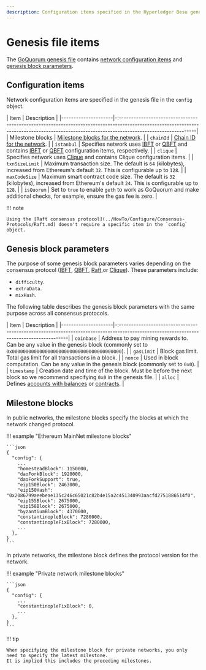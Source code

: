 ```yaml
---
description: Configuration items specified in the Hyperledger Besu genesis file
---
```


# Genesis file items

The [GoQuorum genesis file](../HowTo/Configure/GenesisOptions.md) contains [network configuration items](#configuration-items)
and [genesis block parameters](#genesis-block-parameters).

## Configuration items

Network configuration items are specified in the genesis file in the `config` object.

| Item                | Description                                                                                                                                                                                 |
|---------------------|-:-------------------------------------------------------------------------------------------------------------------------------------------------------------------------------------------|
| Milestone blocks    | [Milestone blocks for the network](#milestone-blocks).                                                                                                                                      |
| `chainId`           | [Chain ID for the network](../Concepts/NetworkAndChainID.md).                                                                                                                               |
| `istanbul`          | Specifies network uses [IBFT](../HowTo/Configure/Consensus-Protocols/IBFT.md) or [QBFT](../HowTo/Configure/Consensus-Protocols/QBFT.md) and contains [IBFT](../HowTo/Configure/Consensus-Protocols/IBFT.md#genesis-file) or [QBFT](../HowTo/Configure/Consensus-Protocols/QBFT.md#genesis-file) configuration items, respectively. |
| `clique`            | Specifies network uses [Clique](../HowTo/Configure/Consensus-Protocols/Clique.md) and contains Clique configuration items.                                                                  |
| `txnSizeLimit`      | Maximum transaction size. The default is `64` (kilobytes), increased from Ethereum's default `32`. This is configurable up to `128`.                                                        |
| `maxCodeSize`       | Maximum smart contract code size. The default is `32` (kilobytes), increased from Ethereum's default `24`. This is configurable up to `128`.                                                |
| `isQuorum`          | Set to `true` to enable `geth` to work as GoQuorum and make additional checks, for example, ensure the gas fee is zero.                                                                     |

!!! note

    Using the [Raft consensus protocol](../HowTo/Configure/Consensus-Protocols/Raft.md) doesn't require a specific item in the `config` object.

## Genesis block parameters

The purpose of some genesis block parameters varies depending on the consensus protocol ([IBFT](../HowTo/Configure/Consensus-Protocols/IBFT.md),
[QBFT](../HowTo/Configure/Consensus-Protocols/QBFT.md), [Raft](../HowTo/Configure/Consensus-Protocols/Raft.md),or
[Clique](../HowTo/Configure/Consensus-Protocols/Clique.md)).
These parameters include:

* `difficulty`.
* `extraData`.
* `mixHash`.

The following table describes the genesis block parameters with the same purpose across all
consensus protocols.

| Item                | Description                                                                                                                             |
|---------------------|-:---------------------------------------------------------------------------------------------------------------------------------------|
| `coinbase`          | Address to pay mining rewards to. Can be any value in the genesis block (commonly set to `0x0000000000000000000000000000000000000000`). |
| `gasLimit`          | Block gas limit. Total gas limit for all transactions in a block.                                                                       |
| `nonce`             | Used in block computation. Can be any value in the genesis block (commonly set to `0x0`).                                               |
| `timestamp`         | Creation date and time of the block. Must be before the next block so we recommend specifying `0x0` in the genesis file.                |
| `alloc`             | Defines [accounts with balances](Accounts-for-Testing.md) or [contracts](../HowTo/Configure/Contracts-in-Genesis.md).                   |

## Milestone blocks

In public networks, the milestone blocks specify the blocks at which the network changed protocol.

!!! example "Ethereum MainNet milestone blocks"

    ```json
    {
      "config": {
        ...
        "homesteadBlock": 1150000,
        "daoForkBlock": 1920000,
        "daoForkSupport": true,
        "eip150Block": 2463000,
        "eip150Hash": "0x2086799aeebeae135c246c65021c82b4e15a2c451340993aacfd2751886514f0",
        "eip155Block": 2675000,
        "eip158Block": 2675000,
        "byzantiumBlock": 4370000,
        "constantinopleBlock": 7280000,
        "constantinopleFixBlock": 7280000,
        ...
      },
    }
    ```

In private networks, the milestone block defines the protocol version for the network.

!!! example "Private network milestone blocks"

    ```json
    {
      "config": {
        ...
        "constantinopleFixBlock": 0,
        ...
      },
    }
    ```

!!! tip

    When specifying the milestone block for private networks, you only need to specify the latest milestone.
    It is implied this includes the preceding milestones.
